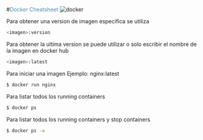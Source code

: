 #<span style="color:#4C8CB4">Docker Cheatsheet</span>    ![docker](https://miro.medium.com/max/100/1*lUNmBw_oyS2ADWqZs4DLOA.png "Docker image")


Para obtener una version de imagen especifica se utiliza

```bash
<imagen>:version
```

Para obtener la ultima version se puede utilizar
o solo escribir el nombre de la imagen en docker hub

```bash
<imagen>:latest
```

Para iniciar una imagen Ejemplo: nginx:latest

```bash
$ docker run nginx
```

Para listar todos los running containers

```bash
$ docker ps
```

Para listar todos los running containers y stop containers

```bash
$ docker ps -a
```

